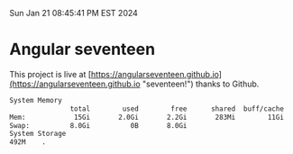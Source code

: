 Sun Jan 21 08:45:41 PM EST 2024

# Angular seventeen


This project is live at [https://angularseventeen.github.io](https://angularseventeen.github.io "seventeen!") thanks to Github.

```bash
System Memory
               total        used        free      shared  buff/cache   available
Mem:            15Gi       2.0Gi       2.2Gi       283Mi        11Gi        13Gi
Swap:          8.0Gi          0B       8.0Gi
System Storage
492M	.
```
